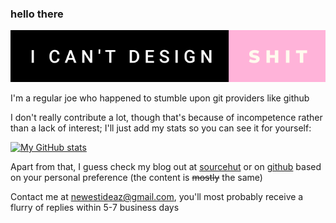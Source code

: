 ### hello there

[![forthebadge](/i-cant-design-shit.png)](https://forthebadge.com)

I'm a regular joe who happened to stumble upon git providers like github

I don't really contribute a lot, though that's because of incompetence rather than a lack of interest; I'll just add my stats so you can see it for yourself:

[![My GitHub stats](https://github-readme-stats.vercel.app/api?username=not-a-web-developer)](https://github.com/anuraghazra/github-readme-stats)

Apart from that, I guess check my blog out at [sourcehut](not-a-web-developer.srht.site) or on [github](not-a-web-developer.github.io) based on your personal preference (the content is ~~mostly~~ the same)
 
Contact me at newestideaz@gmail.com, you'll most probably receive a flurry of replies within 5-7 business days


<!--
**Not-a-web-Developer/Not-a-web-developer** is a ✨ _special_ ✨ repository because its `README.md` (this file) appears on your GitHub profile.

Here are some ideas to get you started:

- 🔭 I’m currently working on ...
- 🌱 I’m currently learning ...
- 👯 I’m looking to collaborate on ...
- 🤔 I’m looking for help with ...
- 💬 Ask me about ...
- 📫 How to reach me: ...
- 😄 Pronouns: ...
- ⚡ Fun fact: ...
-->
